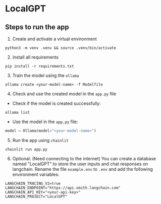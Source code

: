 # LocalGPT

## Steps to run the app

1. Create and activate a virtual environment

```terminal
python3 -m venv .venv && source .venv/bin/activate
```

2. Install all requirements

```terminal
pip install -r requirements.txt
```

3. Train the model using the `ollama`

```terminal
ollama create <your-model-name> -f Modelfile
```

4. Check and use the created model in the `app.py` file

- Check if the model is created successfully:

```terminal
ollama list
```

- Use the model in the `app.py` file:

```python
model = Ollama(model="<your-model-name>")
```

5. Run the app using `chainlit`

```terminal
chainlit run app.py
```

6. Optional: (Need connecting to the internet) You can create a database named "LocalGPT" to store the user inputs and chat responses on langchain. Rename the file `example.env` to `.env` and add the following environment variables:

```example.env
LANGCHAIN_TRACING_V2=true
LANGCHAIN_ENDPOINT="https://api.smith.langchain.com"
LANGCHAIN_API_KEY="<your-api-key>"
LANGCHAIN_PROJECT="LocalGPT"
```
